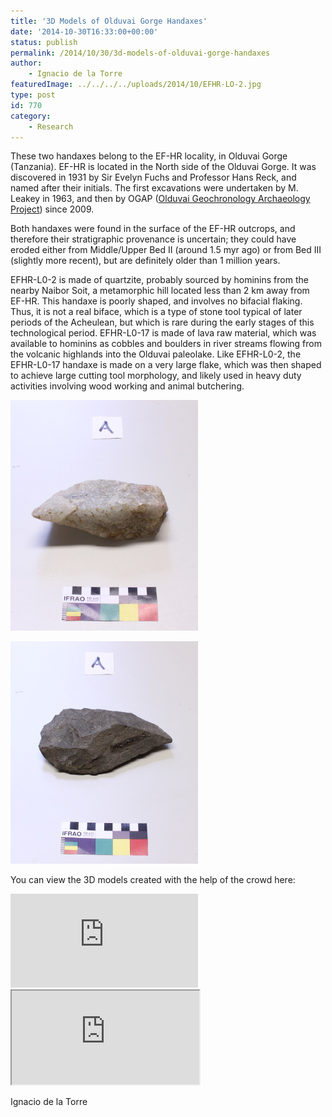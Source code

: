 ```yaml
---
title: '3D Models of Olduvai Gorge Handaxes'
date: '2014-10-30T16:33:00+00:00'
status: publish
permalink: /2014/10/30/3d-models-of-olduvai-gorge-handaxes
author: 
    - Ignacio de la Torre
featuredImage: ../../../../uploads/2014/10/EFHR-LO-2.jpg
type: post
id: 770
category:
    - Research
---
```

These two handaxes belong to the EF-HR locality, in Olduvai Gorge (Tanzania). EF-HR is located in the North side of the Olduvai Gorge. It was discovered in 1931 by Sir Evelyn Fuchs and Professor Hans Reck, and named after their initials. The first excavations were undertaken by M. Leakey in 1963, and then by OGAP ([Olduvai Geochronology Archaeology Project](http://www.olduvai-gorge.org)) since 2009. 

Both handaxes were found in the surface of the EF-HR outcrops, and therefore their stratigraphic provenance is uncertain; they could have eroded either from Middle/Upper Bed II (around 1.5 myr ago) or from Bed III (slightly more recent), but are definitely older than 1 million years.

EFHR-L0-2 is made of quartzite, probably sourced by hominins from the nearby Naibor Soit, a metamorphic hill located less than 2 km away from EF-HR. This handaxe is poorly shaped, and involves no bifacial flaking. Thus, it is not a real biface, which is a type of stone tool typical of later periods of the Acheulean, but which is rare during the early stages of this technological period. EFHR-L0-17 is made of lava raw material, which was available to hominins as cobbles and boulders in river streams flowing from the volcanic highlands into the Olduvai paleolake. Like EFHR-L0-2, the EFHR-L0-17 handaxe is made on a very large flake, which was then shaped to achieve large cutting tool morphology, and likely used in heavy duty activities involving wood working and animal butchering.

![Handaxe EFHR-LO-2](../../../../uploads/2014/10/EFHR-LO-2.jpg)

![Handaxe EFHR-LO-17](../../../../uploads/2014/10/EFHR-LO-17.jpg)

You can view the 3D models created with the help of the crowd here:  

<div class="ratio ratio-1x1 my-3"> <iframe title="Handaxe EFHR-LO-2" frameborder="0" allowfullscreen mozallowfullscreen="true" webkitallowfullscreen="true" allow="autoplay; fullscreen; xr-spatial-tracking" xr-spatial-tracking execution-while-out-of-viewport execution-while-not-rendered web-share src="https://sketchfab.com/models/6415c6c3d7c04e23b2e5ddf92a9dd6e8/embed"> </iframe> </div>

<div class="ratio ratio-1x1 my-3"> <iframe title="Handaxe EFHR-LO-17"  allowfullscreen mozallowfullscreen="true" webkitallowfullscreen="true" allow="autoplay; fullscreen; xr-spatial-tracking" xr-spatial-tracking execution-while-out-of-viewport execution-while-not-rendered web-share src="https://sketchfab.com/models/2f32b8b969b64a6e986b742f4acbf1d7/embed"> </iframe></div>


Ignacio de la Torre